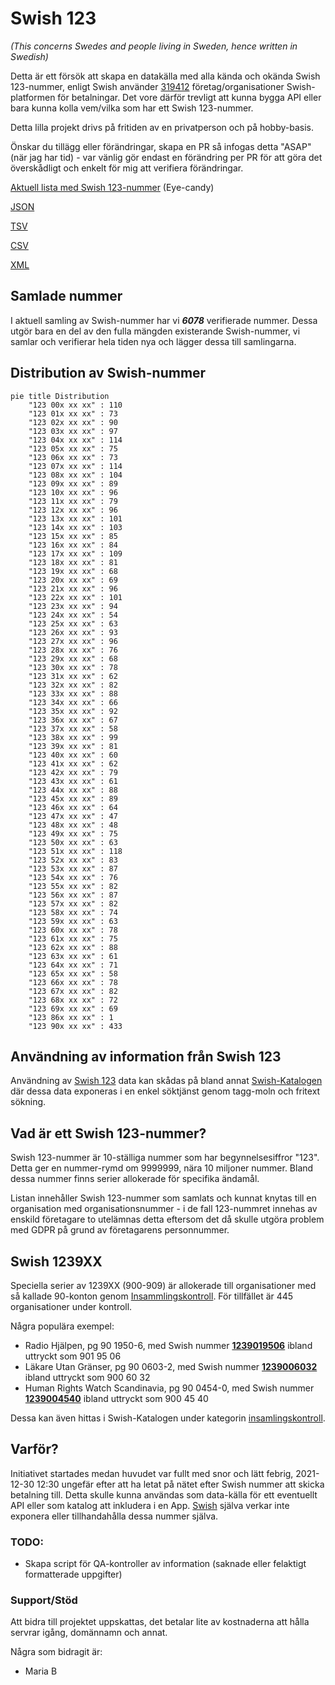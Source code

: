 # Swish 123

*(This concerns Swedes and people living in Sweden, hence written in Swedish)*

Detta är ett försök att skapa en datakälla med alla kända och okända Swish 123-nummer, enligt Swish använder [319412](https://www.swish.nu/about-swish#Swish_in_numbers) företag/organisationer Swish-platformen för betalningar. Det vore därför trevligt att kunna bygga API eller bara kunna kolla vem/vilka som har ett Swish 123-nummer.

Detta lilla projekt drivs på fritiden av en privatperson och på hobby-basis.

Önskar du tillägg eller förändringar, skapa en PR så infogas detta "ASAP" (när jag har tid) - var vänlig gör endast en förändring per PR för att göra det överskådligt och enkelt för mig att verifiera förändringar.



[Aktuell lista med Swish 123-nummer](https://github.com/cisene/swish-123/blob/master/swish-123.md) (Eye-candy)

[JSON](https://github.com/cisene/swish-123/blob/master/json/swish-123-datasource.json)

[TSV](https://github.com/cisene/swish-123/blob/master/text/swish-123-datasource.tsv)

[CSV](https://github.com/cisene/swish-123/blob/master/text/swish-123-datasource.csv)

[XML](https://github.com/cisene/swish-123/blob/master/xml-data/swish-123-datasource.xml)



## Samlade nummer

I aktuell samling av Swish-nummer har vi ***6078*** verifierade nummer. Dessa utgör bara en del av den fulla mängden existerande Swish-nummer, vi samlar och verifierar hela tiden nya och lägger dessa till samlingarna.

## Distribution av Swish-nummer

```mermaid
pie title Distribution
    "123 00x xx xx" : 110
    "123 01x xx xx" : 73
    "123 02x xx xx" : 90
    "123 03x xx xx" : 97
    "123 04x xx xx" : 114
    "123 05x xx xx" : 75
    "123 06x xx xx" : 73
    "123 07x xx xx" : 114
    "123 08x xx xx" : 104
    "123 09x xx xx" : 89
    "123 10x xx xx" : 96
    "123 11x xx xx" : 79
    "123 12x xx xx" : 96
    "123 13x xx xx" : 101
    "123 14x xx xx" : 103
    "123 15x xx xx" : 85
    "123 16x xx xx" : 84
    "123 17x xx xx" : 109
    "123 18x xx xx" : 81
    "123 19x xx xx" : 68
    "123 20x xx xx" : 69
    "123 21x xx xx" : 96
    "123 22x xx xx" : 101
    "123 23x xx xx" : 94
    "123 24x xx xx" : 54
    "123 25x xx xx" : 63
    "123 26x xx xx" : 93
    "123 27x xx xx" : 96
    "123 28x xx xx" : 76
    "123 29x xx xx" : 68
    "123 30x xx xx" : 78
    "123 31x xx xx" : 62
    "123 32x xx xx" : 82
    "123 33x xx xx" : 88
    "123 34x xx xx" : 66
    "123 35x xx xx" : 92
    "123 36x xx xx" : 67
    "123 37x xx xx" : 58
    "123 38x xx xx" : 99
    "123 39x xx xx" : 81
    "123 40x xx xx" : 60
    "123 41x xx xx" : 62
    "123 42x xx xx" : 79
    "123 43x xx xx" : 61
    "123 44x xx xx" : 88
    "123 45x xx xx" : 89
    "123 46x xx xx" : 64
    "123 47x xx xx" : 47
    "123 48x xx xx" : 48
    "123 49x xx xx" : 75
    "123 50x xx xx" : 63
    "123 51x xx xx" : 118
    "123 52x xx xx" : 83
    "123 53x xx xx" : 87
    "123 54x xx xx" : 76
    "123 55x xx xx" : 82
    "123 56x xx xx" : 87
    "123 57x xx xx" : 82
    "123 58x xx xx" : 74
    "123 59x xx xx" : 63
    "123 60x xx xx" : 78
    "123 61x xx xx" : 75
    "123 62x xx xx" : 88
    "123 63x xx xx" : 61
    "123 64x xx xx" : 71
    "123 65x xx xx" : 58
    "123 66x xx xx" : 78
    "123 67x xx xx" : 82
    "123 68x xx xx" : 72
    "123 69x xx xx" : 69
    "123 86x xx xx" : 1
    "123 90x xx xx" : 433
```

## Användning av information från Swish 123

Användning av [Swish 123](https://github.com/cisene/swish-123) data kan skådas på bland annat [Swish-Katalogen](https://b19.se/swish-katalogen/) där dessa data exponeras i en enkel söktjänst genom tagg-moln och fritext sökning.



## Vad är ett Swish 123-nummer?

Swish 123-nummer är 10-ställiga nummer som har begynnelsesiffror "123". Detta ger en nummer-rymd om 9999999, nära 10 miljoner nummer. Bland dessa nummer finns serier allokerade för specifika ändamål. 

Listan innehåller Swish 123-nummer som samlats och kunnat knytas till en organisation med organisationsnummer - i de fall 123-nummret innehas av enskild företagare to utelämnas detta eftersom det då skulle utgöra problem med GDPR på grund av företagarens personnummer.



## Swish 1239XX

Speciella serier av 1239XX (900-909) är allokerade till organisationer med så kallade 90-konton genom [Insammlingskontroll](https://www.insamlingskontroll.se/90-konto-organisationer/). För tillfället är 445 organisationer under kontroll.

Några populära exempel:

* Radio Hjälpen, pg 90 1950-6, med Swish nummer **[1239019506](https://b19.se/swish-katalogen/1239019506)** ibland uttryckt som 901 95 06
* Läkare Utan Gränser, pg 90 0603-2, med Swish nummer **[1239006032](https://b19.se/swish-katalogen/1239006032)** ibland uttryckt som 900 60 32
* Human Rights Watch Scandinavia, pg 90 0454-0, med Swish nummer **[1239004540](https://b19.se/swish-katalogen/1239004540)** ibland uttryckt som 900 45 40

Dessa kan även hittas i Swish-Katalogen under kategorin [insamlingskontroll](https://b19.se/swish-katalogen/k/insamlingskontroll).



## Varför?

Initiativet startades medan huvudet var fullt med snor och lätt febrig, 2021-12-30 12:30 ungefär efter att ha letat på nätet efter Swish nummer att skicka betalning till. Detta skulle kunna användas som data-källa för ett eventuellt API eller som katalog att inkludera i en App. [Swish](https://swish.nu/) själva verkar inte exponera eller tillhandahålla dessa nummer själva. 



### TODO:

* Skapa script för QA-kontroller av information (saknade eller felaktigt formatterade uppgifter)


### Support/Stöd

Att bidra till projektet uppskattas, det betalar lite av kostnaderna att hålla servrar igång, domännamn och annat.

Några som bidragit är:
* Maria B
